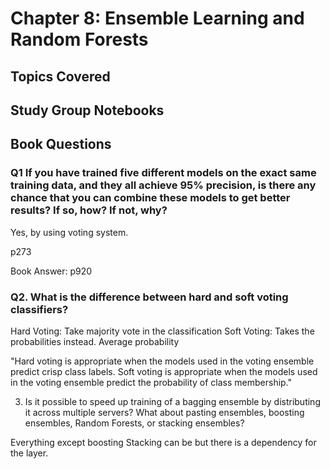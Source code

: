 # Chapter 8: Ensemble Learning and Random Forests

## Topics Covered

## Study Group Notebooks

## Book Questions

### Q1 If you have trained five different models on the exact same training data, and they all achieve 95% precision, is there any chance that you can combine these models to get better results? If so, how? If not, why?

Yes, by using voting system.

p273

Book Answer: p920

### Q2. What is the difference between hard and soft voting classifiers?

Hard Voting: Take majority vote in the classification
Soft Voting: Takes the probabilities instead. Average probability

"Hard voting is appropriate when the models used in the voting ensemble predict crisp class labels. Soft voting is appropriate when the models used in the voting ensemble predict the probability of class membership."


3. Is it possible to speed up training of a bagging ensemble by distributing it across multiple servers? What about pasting ensembles, boosting ensembles, Random Forests, or stacking ensembles?

Everything except boosting
Stacking can be but there is a dependency for the layer.


